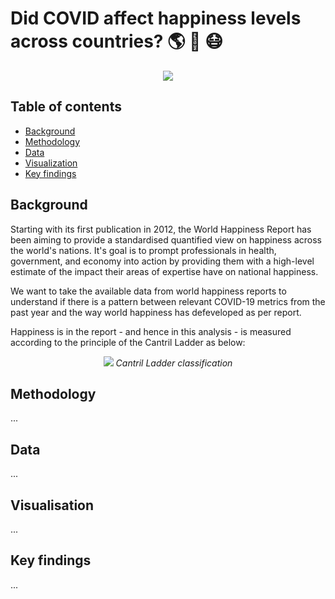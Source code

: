 # Did COVID affect happiness levels across countries? :earth_americas: :rainbow: :mask:
<p align="center">
  <img src="https://media.giphy.com/media/QuGdGFZ8QhKfRBWFzX/giphy.gif" />
</p>

## Table of contents
- [Background](https://github.com/Novi0106/Happiness-Team/blob/main/README.md#background)
- [Methodology](https://github.com/Novi0106/Happiness-Team/blob/main/README.md#background)
- [Data](https://github.com/Novi0106/Happiness-Team/blob/main/README.md#methodology)
- [Visualization](https://github.com/Novi0106/Happiness-Team/blob/main/README.mdn#visualisation)
- [Key findings](https://github.com/Novi0106/Happiness-Team/blob/main/README.md#key-findings)

## Background
Starting with its first publication in 2012, the World Happiness Report has been aiming to provide a standardised quantified view on happiness across the world's nations. It's goal is to prompt professionals in health, government, and economy into action by providing them with a high-level estimate of the impact their areas of expertise have on national happiness.

We want to take the available data from world happiness reports to understand if there is a pattern between relevant COVID-19 metrics from the past year and the way world happiness has defeveloped as per report.

Happiness is in the report - and hence in this analysis - is measured according to the principle of the Cantril Ladder as below:

<p align="center">
  <img src= />
  <i> Cantril Ladder classification </i>
</p>

## Methodology
...

## Data
...

## Visualisation
...

## Key findings
...
